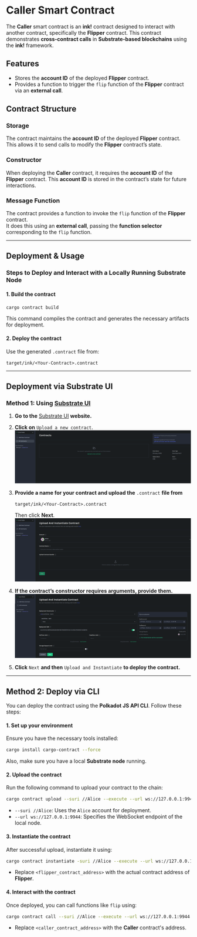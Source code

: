 # **Caller Smart Contract**

The **Caller** smart contract is an **ink!** contract designed to interact with another contract, specifically the **Flipper** contract. This contract demonstrates **cross-contract calls** in **Substrate-based blockchains** using the **ink!** framework.

## **Features**
- Stores the **account ID** of the deployed **Flipper** contract.
- Provides a function to trigger the `flip` function of the **Flipper** contract via an **external call**.

## **Contract Structure**

### **Storage**
The contract maintains the **account ID** of the deployed **Flipper** contract. This allows it to send calls to modify the **Flipper** contract’s state.

### **Constructor**
When deploying the **Caller** contract, it requires the **account ID** of the **Flipper** contract. This **account ID** is stored in the contract’s state for future interactions.

### **Message Function**
The contract provides a function to invoke the `flip` function of the **Flipper** contract.  
It does this using an **external call**, passing the **function selector** corresponding to the `flip` function.

---

## **Deployment & Usage**

### **Steps to Deploy and Interact with a Locally Running Substrate Node**

#### **1. Build the contract**
```sh
cargo contract build
```
This command compiles the contract and generates the necessary artifacts for deployment.

#### **2. Deploy the contract**
Use the generated `.contract` file from:
```
target/ink/<Your-Contract>.contract
```

---

## **Deployment via Substrate UI**

### **Method 1: Using [Substrate UI](https://ui.use.ink/)**

1. **Go to the** [Substrate UI](https://ui.use.ink/) **website.**  
   
2. **Click on** `Upload a new contract`.  
   ![Substrate UI](/assets/Substrate_UI.png "Substrate UI")  

3. **Provide a name for your contract and upload the** `.contract` **file from**  
   ```
   target/ink/<Your-Contract>.contract
   ```
   Then click **Next**.  
   ![Upload UI](/assets/Upload_UI.png "Upload UI")  

4. **If the contract’s constructor requires arguments, provide them.**  
   ![Constructor UI](/assets/Constructor.png "Constructor UI")  

5. **Click** `Next` **and then** `Upload and Instantiate` **to deploy the contract.**

---

## **Method 2: Deploy via CLI**

You can deploy the contract using the **Polkadot JS API CLI**. Follow these steps:

#### **1. Set up your environment**
Ensure you have the necessary tools installed:
```sh
cargo install cargo-contract --force
```
Also, make sure you have a local **Substrate node** running.

#### **2. Upload the contract**
Run the following command to upload your contract to the chain:
```sh
cargo contract upload --suri //Alice --execute --url ws://127.0.0.1:9944
```
- `--suri //Alice`: Uses the `Alice` account for deployment.
- `--url ws://127.0.0.1:9944`: Specifies the WebSocket endpoint of the local node.

#### **3. Instantiate the contract**
After successful upload, instantiate it using:
```sh
cargo contract instantiate -suri //Alice --execute --url ws://127.0.0.1:9944 --constructor new <flipper_contract_address>
```
- Replace `<flipper_contract_address>` with the actual contract address of **Flipper**.

#### **4. Interact with the contract**
Once deployed, you can call functions like `flip` using:
```sh
cargo contract call --suri //Alice --execute --url ws://127.0.0.1:9944 --contract <caller_contract_address> --message call_flip
```
- Replace `<caller_contract_address>` with the **Caller** contract's address.



